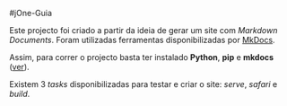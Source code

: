 #jOne-Guia

Este projecto foi criado a partir da ideia de gerar um site com *Markdown Documents*.
Foram utilizadas ferramentas disponibilizadas por [MkDocs](http://www.mkdocs.org "MkDocs").

Assim, para correr o projecto basta ter instalado **Python**, **pip** e **mkdocs** ([ver](http://www.mkdocs.org/#installation)).

Existem 3 *tasks* disponibilizadas para testar e criar o site: *serve*, *safari* e *build*.
